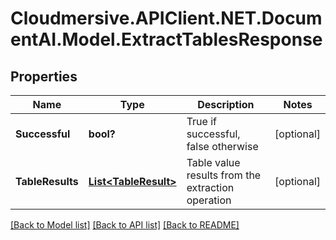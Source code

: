 # Cloudmersive.APIClient.NET.DocumentAI.Model.ExtractTablesResponse
## Properties

Name | Type | Description | Notes
------------ | ------------- | ------------- | -------------
**Successful** | **bool?** | True if successful, false otherwise | [optional] 
**TableResults** | [**List&lt;TableResult&gt;**](TableResult.md) | Table value results from the extraction operation | [optional] 

[[Back to Model list]](../README.md#documentation-for-models) [[Back to API list]](../README.md#documentation-for-api-endpoints) [[Back to README]](../README.md)

